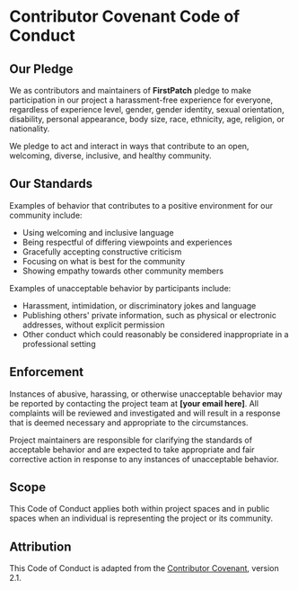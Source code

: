 # Contributor Covenant Code of Conduct

## Our Pledge
We as contributors and maintainers of **FirstPatch** pledge to make participation in our project a harassment-free experience for everyone, regardless of experience level, gender, gender identity, sexual orientation, disability, personal appearance, body size, race, ethnicity, age, religion, or nationality.

We pledge to act and interact in ways that contribute to an open, welcoming, diverse, inclusive, and healthy community.

## Our Standards
Examples of behavior that contributes to a positive environment for our community include:

- Using welcoming and inclusive language
- Being respectful of differing viewpoints and experiences
- Gracefully accepting constructive criticism
- Focusing on what is best for the community
- Showing empathy towards other community members

Examples of unacceptable behavior by participants include:

- Harassment, intimidation, or discriminatory jokes and language
- Publishing others' private information, such as physical or electronic addresses, without explicit permission
- Other conduct which could reasonably be considered inappropriate in a professional setting

## Enforcement
Instances of abusive, harassing, or otherwise unacceptable behavior may be reported by contacting the project team at **[your email here]**. All complaints will be reviewed and investigated and will result in a response that is deemed necessary and appropriate to the circumstances.

Project maintainers are responsible for clarifying the standards of acceptable behavior and are expected to take appropriate and fair corrective action in response to any instances of unacceptable behavior.

## Scope
This Code of Conduct applies both within project spaces and in public spaces when an individual is representing the project or its community.

## Attribution
This Code of Conduct is adapted from the [Contributor Covenant](https://www.contributor-covenant.org), version 2.1.
